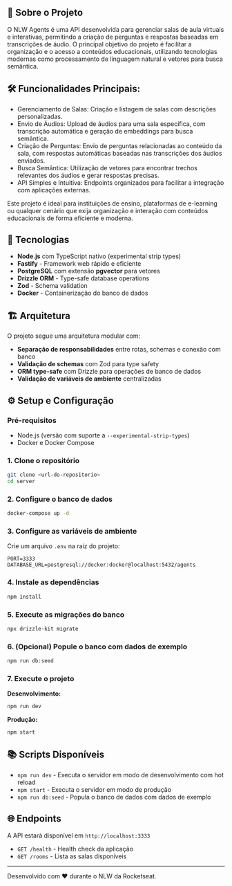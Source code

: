 ## 📝 Sobre o Projeto

O NLW Agents é uma API desenvolvida para gerenciar salas de aula virtuais e interativas, permitindo a criação de perguntas e respostas baseadas em transcrições de áudio. O principal objetivo do projeto é facilitar a organização e o acesso a conteúdos educacionais, utilizando tecnologias modernas como processamento de linguagem natural e vetores para busca semântica.

## 🛠️ Funcionalidades Principais:

- Gerenciamento de Salas: Criação e listagem de salas com descrições personalizadas.
- Envio de Áudios: Upload de áudios para uma sala específica, com transcrição automática e geração de embeddings para busca semântica.
- Criação de Perguntas: Envio de perguntas relacionadas ao conteúdo da sala, com respostas automáticas baseadas nas transcrições dos áudios enviados.
- Busca Semântica: Utilização de vetores para encontrar trechos relevantes dos áudios e gerar respostas precisas.
- API Simples e Intuitiva: Endpoints organizados para facilitar a integração com aplicações externas.

Este projeto é ideal para instituições de ensino, plataformas de e-learning ou qualquer cenário que exija organização e interação com conteúdos educacionais de forma eficiente e moderna.

## 🚀 Tecnologias

- **Node.js** com TypeScript nativo (experimental strip types)
- **Fastify** - Framework web rápido e eficiente
- **PostgreSQL** com extensão **pgvector** para vetores
- **Drizzle ORM** - Type-safe database operations
- **Zod** - Schema validation
- **Docker** - Containerização do banco de dados

## 🏗️ Arquitetura

O projeto segue uma arquitetura modular com:

- **Separação de responsabilidades** entre rotas, schemas e conexão com banco
- **Validação de schemas** com Zod para type safety
- **ORM type-safe** com Drizzle para operações de banco de dados
- **Validação de variáveis de ambiente** centralizadas

## ⚙️ Setup e Configuração

### Pré-requisitos

- Node.js (versão com suporte a `--experimental-strip-types`)
- Docker e Docker Compose

### 1. Clone o repositório
```bash
git clone <url-do-repositorio>
cd server
```

### 2. Configure o banco de dados
```bash
docker-compose up -d
```

### 3. Configure as variáveis de ambiente

Crie um arquivo `.env` na raiz do projeto:

```env
PORT=3333
DATABASE_URL=postgresql://docker:docker@localhost:5432/agents
```

### 4. Instale as dependências
```bash
npm install
```

### 5. Execute as migrações do banco
```bash
npx drizzle-kit migrate
```

### 6. (Opcional) Popule o banco com dados de exemplo
```bash
npm run db:seed
```

### 7. Execute o projeto

**Desenvolvimento:**
```bash
npm run dev
```

**Produção:**
```bash
npm start
```

## 📚 Scripts Disponíveis

- `npm run dev` - Executa o servidor em modo de desenvolvimento com hot reload
- `npm start` - Executa o servidor em modo de produção
- `npm run db:seed` - Popula o banco de dados com dados de exemplo

## 🌐 Endpoints

A API estará disponível em `http://localhost:3333`

- `GET /health` - Health check da aplicação
- `GET /rooms` - Lista as salas disponíveis

---

Desenvolvido com ❤️ durante o NLW da Rocketseat.
